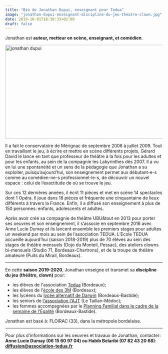 ```yaml
---
title: "Bio de Jonathan Dupui, enseignant pour Tedua"
image: "jonathan-dupui-enseignant-discipline-du-jeu-theatre-clown.jpg"
date: 2019-10-01T18:30:33+02:00
draft: false
---
```

Jonathan est **auteur, metteur en scène, enseignant, et comédien**.

<left> <img src="/img/bio-jonathan.png" alt="jonathan dupui" height="300" width="750"> </left>



Il a fait le conservatoire de Mérignac de septembre 2006 à juillet 2009. Tout en travaillant le jeu, à écrire et mettre en scène différents projets, Gérard David le lance en tant que professeur de théâtre à la fois pour les adultes et pour les enfants, au sein de la compagnie les Labyrinthes dès 2007. Il a vu en lui une spontanéité et un sens de la pédagogie que Jonathan a su exploiter, puisqu’aujourd’hui, son enseignement permet aux débutant-e-s comme au comédien-ne-s professionnel-le-s, de découvrir un nouvel espace : celui de l’exactitude de où se trouve le jeu.

Sur ces 12 dernières années, il écrit 11 pièces et met en scène 14 spectacles dont 1 Opéra. Il joue dans 18 pièces et fréquente une cinquantaine de lieux différents à travers la France. Enfin, il a diffusé son enseignement à plus de 150 personnes: enfants, adolescents et adultes.

Après avoir créé sa compagnie de théâtre UBU&tout en 2013 pour porter ses oeuvres et son enseignement, il s’associe en septembre 2016 avec Anne Lucie Dumay et ils lancent ensemble les premiers stages pour adultes un weekend par mois au sein de l’association TEDUA.
L’Ecole TEDUA accueille aujourd’hui (saison 2018-2019) plus de 70 élèves au sein des stages de théâtre mensuels (Dojo du Monteil, Pessac), des ateliers clowns bi-mensuels (Studio 71, Bordeaux-Chartrons), et de la troupe de théâtre amateure (Puits du Mirail, Bordeaux).

---
En cette **saison 2019-2020**, Jonathan enseigne et transmet sa **discipline du jeu (théâtre, clown)** pour:  
- les élèves de l'association [Tedua](https://www.association-tedua.fr/) (Bordeaux);  
- les élèves de l'[école des 3M](https://www.ecoledes3m-bordeaux.com/) (Bordeaux);  
- les lycéens du [lycée alternatif de Darwin](https://www.lycee-lem.com/) (Bordeaux-Bastide);  
- les seniors de [l'association l'AJT](https://www.facebook.com/pg/AjtTheatre/posts/) (Le Taillan-Médoc);  
- les femmes accompagnées par le [Planning Familial dans le cadre de la semaine de l'Égalité](https://www.facebook.com/stopharcelementderuebordeaux/posts/772148356584693?__tn__=-R) (Bordeaux-Bastide).  

Jonathan est basé à: FLOIRAC (33), dans la métropole bordelaise.  

---
Pour plus d'informations sur les oeuvres et travaux de Jonathan, contacter:   
**Anne Lucie Dumay (06 15 60 97 04) ou Habib Belaribi (07 82 43 20 68)**:<br>
**diffusion@association-tedua.fr** <br>

